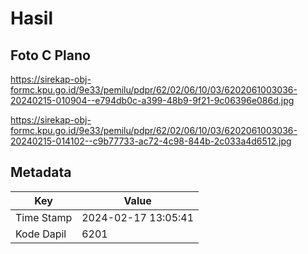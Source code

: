 # Hasil

## Foto C Plano

https://sirekap-obj-formc.kpu.go.id/9e33/pemilu/pdpr/62/02/06/10/03/6202061003036-20240215-010904--e794db0c-a399-48b9-9f21-9c06396e086d.jpg

https://sirekap-obj-formc.kpu.go.id/9e33/pemilu/pdpr/62/02/06/10/03/6202061003036-20240215-014102--c9b77733-ac72-4c98-844b-2c033a4d6512.jpg


## Metadata

| Key        | Value               |
| ---------- | ------------------- |
| Time Stamp | 2024-02-17 13:05:41 |
| Kode Dapil | 6201                |



